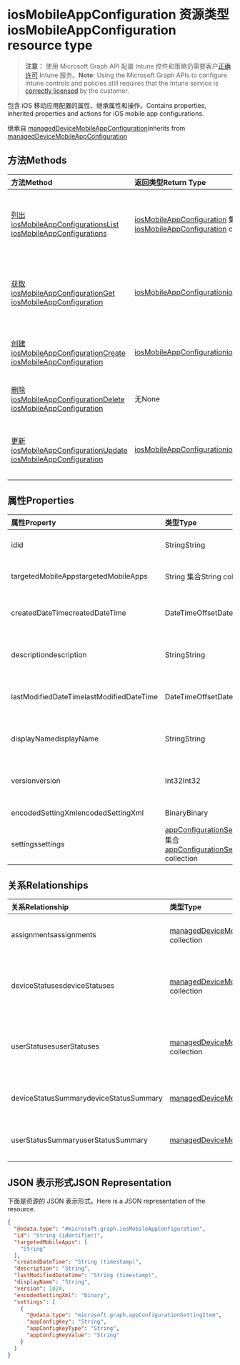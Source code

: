 # <a name="iosmobileappconfiguration-resource-type"></a><span data-ttu-id="03918-101">iosMobileAppConfiguration 资源类型</span><span class="sxs-lookup"><span data-stu-id="03918-101">iosMobileAppConfiguration resource type</span></span>

> <span data-ttu-id="03918-102">**注意：** 使用 Microsoft Graph API 配置 Intune 控件和策略仍需要客户[正确许可](https://go.microsoft.com/fwlink/?linkid=839381) Intune 服务。</span><span class="sxs-lookup"><span data-stu-id="03918-102">**Note:** Using the Microsoft Graph APIs to configure Intune controls and policies still requires that the Intune service is [correctly licensed](https://go.microsoft.com/fwlink/?linkid=839381) by the customer.</span></span>

<span data-ttu-id="03918-103">包含 iOS 移动应用配置的属性、继承属性和操作。</span><span class="sxs-lookup"><span data-stu-id="03918-103">Contains properties, inherited properties and actions for iOS mobile app configurations.</span></span>

<span data-ttu-id="03918-104">继承自 [managedDeviceMobileAppConfiguration](../resources/intune_apps_manageddevicemobileappconfiguration.md)</span><span class="sxs-lookup"><span data-stu-id="03918-104">Inherits from [managedDeviceMobileAppConfiguration](../resources/intune_apps_manageddevicemobileappconfiguration.md)</span></span>

## <a name="methods"></a><span data-ttu-id="03918-105">方法</span><span class="sxs-lookup"><span data-stu-id="03918-105">Methods</span></span>
|<span data-ttu-id="03918-106">方法</span><span class="sxs-lookup"><span data-stu-id="03918-106">Method</span></span>|<span data-ttu-id="03918-107">返回类型</span><span class="sxs-lookup"><span data-stu-id="03918-107">Return Type</span></span>|<span data-ttu-id="03918-108">说明</span><span class="sxs-lookup"><span data-stu-id="03918-108">Description</span></span>|
|:---|:---|:---|
|[<span data-ttu-id="03918-109">列出 iosMobileAppConfigurations</span><span class="sxs-lookup"><span data-stu-id="03918-109">List iosMobileAppConfigurations</span></span>](../api/intune_apps_iosmobileappconfiguration_list.md)|<span data-ttu-id="03918-110">[iosMobileAppConfiguration](../resources/intune_apps_iosmobileappconfiguration.md) 集合</span><span class="sxs-lookup"><span data-stu-id="03918-110">[iosMobileAppConfiguration](../resources/intune_apps_iosmobileappconfiguration.md) collection</span></span>|<span data-ttu-id="03918-111">列出 [iosMobileAppConfiguration](../resources/intune_apps_iosmobileappconfiguration.md) 对象的属性和关系。</span><span class="sxs-lookup"><span data-stu-id="03918-111">List properties and relationships of the [iosMobileAppConfiguration](../resources/intune_apps_iosmobileappconfiguration.md) objects.</span></span>|
|[<span data-ttu-id="03918-112">获取 iosMobileAppConfiguration</span><span class="sxs-lookup"><span data-stu-id="03918-112">Get iosMobileAppConfiguration</span></span>](../api/intune_apps_iosmobileappconfiguration_get.md)|[<span data-ttu-id="03918-113">iosMobileAppConfiguration</span><span class="sxs-lookup"><span data-stu-id="03918-113">iosMobileAppConfiguration</span></span>](../resources/intune_apps_iosmobileappconfiguration.md)|<span data-ttu-id="03918-114">读取 [iosMobileAppConfiguration](../resources/intune_apps_iosmobileappconfiguration.md) 对象的属性和关系。</span><span class="sxs-lookup"><span data-stu-id="03918-114">Read properties and relationships of the [iosMobileAppConfiguration](../resources/intune_apps_iosmobileappconfiguration.md) object.</span></span>|
|[<span data-ttu-id="03918-115">创建 iosMobileAppConfiguration</span><span class="sxs-lookup"><span data-stu-id="03918-115">Create iosMobileAppConfiguration</span></span>](../api/intune_apps_iosmobileappconfiguration_create.md)|[<span data-ttu-id="03918-116">iosMobileAppConfiguration</span><span class="sxs-lookup"><span data-stu-id="03918-116">iosMobileAppConfiguration</span></span>](../resources/intune_apps_iosmobileappconfiguration.md)|<span data-ttu-id="03918-117">创建新的 [iosMobileAppConfiguration](../resources/intune_apps_iosmobileappconfiguration.md) 对象。</span><span class="sxs-lookup"><span data-stu-id="03918-117">Create a new [iosMobileAppConfiguration](../resources/intune_apps_iosmobileappconfiguration.md) object.</span></span>|
|[<span data-ttu-id="03918-118">删除 iosMobileAppConfiguration</span><span class="sxs-lookup"><span data-stu-id="03918-118">Delete iosMobileAppConfiguration</span></span>](../api/intune_apps_iosmobileappconfiguration_delete.md)|<span data-ttu-id="03918-119">无</span><span class="sxs-lookup"><span data-stu-id="03918-119">None</span></span>|<span data-ttu-id="03918-120">删除 [iosMobileAppConfiguration](../resources/intune_apps_iosmobileappconfiguration.md)。</span><span class="sxs-lookup"><span data-stu-id="03918-120">Deletes a [iosMobileAppConfiguration](../resources/intune_apps_iosmobileappconfiguration.md).</span></span>|
|[<span data-ttu-id="03918-121">更新 iosMobileAppConfiguration</span><span class="sxs-lookup"><span data-stu-id="03918-121">Update iosMobileAppConfiguration</span></span>](../api/intune_apps_iosmobileappconfiguration_update.md)|[<span data-ttu-id="03918-122">iosMobileAppConfiguration</span><span class="sxs-lookup"><span data-stu-id="03918-122">iosMobileAppConfiguration</span></span>](../resources/intune_apps_iosmobileappconfiguration.md)|<span data-ttu-id="03918-123">更新 [iosMobileAppConfiguration](../resources/intune_apps_iosmobileappconfiguration.md) 对象的属性。</span><span class="sxs-lookup"><span data-stu-id="03918-123">Update the properties of a [iosMobileAppConfiguration](../resources/intune_apps_iosmobileappconfiguration.md) object.</span></span>|

## <a name="properties"></a><span data-ttu-id="03918-124">属性</span><span class="sxs-lookup"><span data-stu-id="03918-124">Properties</span></span>
|<span data-ttu-id="03918-125">属性</span><span class="sxs-lookup"><span data-stu-id="03918-125">Property</span></span>|<span data-ttu-id="03918-126">类型</span><span class="sxs-lookup"><span data-stu-id="03918-126">Type</span></span>|<span data-ttu-id="03918-127">说明</span><span class="sxs-lookup"><span data-stu-id="03918-127">Description</span></span>|
|:---|:---|:---|
|<span data-ttu-id="03918-128">id</span><span class="sxs-lookup"><span data-stu-id="03918-128">id</span></span>|<span data-ttu-id="03918-129">String</span><span class="sxs-lookup"><span data-stu-id="03918-129">String</span></span>|<span data-ttu-id="03918-130">实体的键。</span><span class="sxs-lookup"><span data-stu-id="03918-130">Key of the entity.</span></span> <span data-ttu-id="03918-131">继承自 [managedDeviceMobileAppConfiguration](../resources/intune_apps_manageddevicemobileappconfiguration.md)</span><span class="sxs-lookup"><span data-stu-id="03918-131">Inherited from [managedDeviceMobileAppConfiguration](../resources/intune_apps_manageddevicemobileappconfiguration.md)</span></span>|
|<span data-ttu-id="03918-132">targetedMobileApps</span><span class="sxs-lookup"><span data-stu-id="03918-132">targetedMobileApps</span></span>|<span data-ttu-id="03918-133">String 集合</span><span class="sxs-lookup"><span data-stu-id="03918-133">String collection</span></span>|<span data-ttu-id="03918-134">关联的应用。</span><span class="sxs-lookup"><span data-stu-id="03918-134">the associated app.</span></span> <span data-ttu-id="03918-135">继承自 [managedDeviceMobileAppConfiguration](../resources/intune_apps_manageddevicemobileappconfiguration.md)</span><span class="sxs-lookup"><span data-stu-id="03918-135">Inherited from [managedDeviceMobileAppConfiguration](../resources/intune_apps_manageddevicemobileappconfiguration.md)</span></span>|
|<span data-ttu-id="03918-136">createdDateTime</span><span class="sxs-lookup"><span data-stu-id="03918-136">createdDateTime</span></span>|<span data-ttu-id="03918-137">DateTimeOffset</span><span class="sxs-lookup"><span data-stu-id="03918-137">DateTimeOffset</span></span>|<span data-ttu-id="03918-138">创建对象的日期/时间。</span><span class="sxs-lookup"><span data-stu-id="03918-138">DateTime the object was created.</span></span> <span data-ttu-id="03918-139">继承自 [managedDeviceMobileAppConfiguration](../resources/intune_apps_manageddevicemobileappconfiguration.md)</span><span class="sxs-lookup"><span data-stu-id="03918-139">Inherited from [managedDeviceMobileAppConfiguration](../resources/intune_apps_manageddevicemobileappconfiguration.md)</span></span>|
|<span data-ttu-id="03918-140">description</span><span class="sxs-lookup"><span data-stu-id="03918-140">description</span></span>|<span data-ttu-id="03918-141">String</span><span class="sxs-lookup"><span data-stu-id="03918-141">String</span></span>|<span data-ttu-id="03918-142">管理员提供的设备配置说明。</span><span class="sxs-lookup"><span data-stu-id="03918-142">Admin provided description of the Device Configuration.</span></span> <span data-ttu-id="03918-143">继承自 [managedDeviceMobileAppConfiguration](../resources/intune_apps_manageddevicemobileappconfiguration.md)</span><span class="sxs-lookup"><span data-stu-id="03918-143">Inherited from [managedDeviceMobileAppConfiguration](../resources/intune_apps_manageddevicemobileappconfiguration.md)</span></span>|
|<span data-ttu-id="03918-144">lastModifiedDateTime</span><span class="sxs-lookup"><span data-stu-id="03918-144">lastModifiedDateTime</span></span>|<span data-ttu-id="03918-145">DateTimeOffset</span><span class="sxs-lookup"><span data-stu-id="03918-145">DateTimeOffset</span></span>|<span data-ttu-id="03918-146">上次修改对象的日期/时间。</span><span class="sxs-lookup"><span data-stu-id="03918-146">DateTime the object was last modified.</span></span> <span data-ttu-id="03918-147">继承自 [managedDeviceMobileAppConfiguration](../resources/intune_apps_manageddevicemobileappconfiguration.md)</span><span class="sxs-lookup"><span data-stu-id="03918-147">Inherited from [managedDeviceMobileAppConfiguration](../resources/intune_apps_manageddevicemobileappconfiguration.md)</span></span>|
|<span data-ttu-id="03918-148">displayName</span><span class="sxs-lookup"><span data-stu-id="03918-148">displayName</span></span>|<span data-ttu-id="03918-149">String</span><span class="sxs-lookup"><span data-stu-id="03918-149">String</span></span>|<span data-ttu-id="03918-150">管理员提供的设备配置名称。</span><span class="sxs-lookup"><span data-stu-id="03918-150">Admin provided name of the device configuration.</span></span> <span data-ttu-id="03918-151">继承自 [managedDeviceMobileAppConfiguration](../resources/intune_apps_manageddevicemobileappconfiguration.md)</span><span class="sxs-lookup"><span data-stu-id="03918-151">Inherited from [managedDeviceMobileAppConfiguration](../resources/intune_apps_manageddevicemobileappconfiguration.md)</span></span>|
|<span data-ttu-id="03918-152">version</span><span class="sxs-lookup"><span data-stu-id="03918-152">version</span></span>|<span data-ttu-id="03918-153">Int32</span><span class="sxs-lookup"><span data-stu-id="03918-153">Int32</span></span>|<span data-ttu-id="03918-154">设备配置的版本。</span><span class="sxs-lookup"><span data-stu-id="03918-154">Version of the device configuration.</span></span> <span data-ttu-id="03918-155">继承自 [managedDeviceMobileAppConfiguration](../resources/intune_apps_manageddevicemobileappconfiguration.md)</span><span class="sxs-lookup"><span data-stu-id="03918-155">Inherited from [managedDeviceMobileAppConfiguration](../resources/intune_apps_manageddevicemobileappconfiguration.md)</span></span>|
|<span data-ttu-id="03918-156">encodedSettingXml</span><span class="sxs-lookup"><span data-stu-id="03918-156">encodedSettingXml</span></span>|<span data-ttu-id="03918-157">Binary</span><span class="sxs-lookup"><span data-stu-id="03918-157">Binary</span></span>|<span data-ttu-id="03918-158">mdm 应用配置 Base64 二进制。</span><span class="sxs-lookup"><span data-stu-id="03918-158">mdm app configuration Base64 binary.</span></span>|
|<span data-ttu-id="03918-159">settings</span><span class="sxs-lookup"><span data-stu-id="03918-159">settings</span></span>|<span data-ttu-id="03918-160">[appConfigurationSettingItem](../resources/intune_apps_appconfigurationsettingitem.md) 集合</span><span class="sxs-lookup"><span data-stu-id="03918-160">[appConfigurationSettingItem](../resources/intune_apps_appconfigurationsettingitem.md) collection</span></span>|<span data-ttu-id="03918-161">应用配置设置项。</span><span class="sxs-lookup"><span data-stu-id="03918-161">app configuration setting items.</span></span>|

## <a name="relationships"></a><span data-ttu-id="03918-162">关系</span><span class="sxs-lookup"><span data-stu-id="03918-162">Relationships</span></span>
|<span data-ttu-id="03918-163">关系</span><span class="sxs-lookup"><span data-stu-id="03918-163">Relationship</span></span>|<span data-ttu-id="03918-164">类型</span><span class="sxs-lookup"><span data-stu-id="03918-164">Type</span></span>|<span data-ttu-id="03918-165">说明</span><span class="sxs-lookup"><span data-stu-id="03918-165">Description</span></span>|
|:---|:---|:---|
|<span data-ttu-id="03918-166">assignments</span><span class="sxs-lookup"><span data-stu-id="03918-166">assignments</span></span>|<span data-ttu-id="03918-167">[managedDeviceMobileAppConfigurationAssignment](../resources/intune_apps_manageddevicemobileappconfigurationassignment.md) 集合</span><span class="sxs-lookup"><span data-stu-id="03918-167">[managedDeviceMobileAppConfigurationAssignment](../resources/intune_apps_manageddevicemobileappconfigurationassignment.md) collection</span></span>|<span data-ttu-id="03918-168">应用配置的组分配列表。</span><span class="sxs-lookup"><span data-stu-id="03918-168">The list of group assignemenets for app configration.</span></span> <span data-ttu-id="03918-169">继承自 [managedDeviceMobileAppConfiguration](../resources/intune_apps_manageddevicemobileappconfiguration.md)</span><span class="sxs-lookup"><span data-stu-id="03918-169">Inherited from [managedDeviceMobileAppConfiguration](../resources/intune_apps_manageddevicemobileappconfiguration.md)</span></span>|
|<span data-ttu-id="03918-170">deviceStatuses</span><span class="sxs-lookup"><span data-stu-id="03918-170">deviceStatuses</span></span>|<span data-ttu-id="03918-171">[managedDeviceMobileAppConfigurationDeviceStatus](../resources/intune_apps_manageddevicemobileappconfigurationdevicestatus.md)集合</span><span class="sxs-lookup"><span data-stu-id="03918-171">[managedDeviceMobileAppConfigurationDeviceStatus](../resources/intune_apps_manageddevicemobileappconfigurationdevicestatus.md) collection</span></span>|<span data-ttu-id="03918-172">ManagedDeviceMobileAppConfigurationDeviceStatus 的列表。</span><span class="sxs-lookup"><span data-stu-id="03918-172">List of ManagedDeviceMobileAppConfigurationDeviceStatus.</span></span> <span data-ttu-id="03918-173">继承自 [managedDeviceMobileAppConfiguration](../resources/intune_apps_manageddevicemobileappconfiguration.md)</span><span class="sxs-lookup"><span data-stu-id="03918-173">Inherited from [managedDeviceMobileAppConfiguration](../resources/intune_apps_manageddevicemobileappconfiguration.md)</span></span>|
|<span data-ttu-id="03918-174">userStatuses</span><span class="sxs-lookup"><span data-stu-id="03918-174">userStatuses</span></span>|<span data-ttu-id="03918-175">[managedDeviceMobileAppConfigurationUserStatus](../resources/intune_apps_manageddevicemobileappconfigurationuserstatus.md) 集合</span><span class="sxs-lookup"><span data-stu-id="03918-175">[managedDeviceMobileAppConfigurationUserStatus](../resources/intune_apps_manageddevicemobileappconfigurationuserstatus.md) collection</span></span>|<span data-ttu-id="03918-176">ManagedDeviceMobileAppConfigurationUserStatus 列表。</span><span class="sxs-lookup"><span data-stu-id="03918-176">List of ManagedDeviceMobileAppConfigurationUserStatus.</span></span> <span data-ttu-id="03918-177">继承自 [managedDeviceMobileAppConfiguration](../resources/intune_apps_manageddevicemobileappconfiguration.md)</span><span class="sxs-lookup"><span data-stu-id="03918-177">Inherited from [managedDeviceMobileAppConfiguration](../resources/intune_apps_manageddevicemobileappconfiguration.md)</span></span>|
|<span data-ttu-id="03918-178">deviceStatusSummary</span><span class="sxs-lookup"><span data-stu-id="03918-178">deviceStatusSummary</span></span>|[<span data-ttu-id="03918-179">managedDeviceMobileAppConfigurationDeviceSummary</span><span class="sxs-lookup"><span data-stu-id="03918-179">managedDeviceMobileAppConfigurationDeviceSummary</span></span>](../resources/intune_apps_manageddevicemobileappconfigurationdevicesummary.md)|<span data-ttu-id="03918-180">应用配置设备状态摘要。</span><span class="sxs-lookup"><span data-stu-id="03918-180">App configuration device status summary.</span></span> <span data-ttu-id="03918-181">继承自 [managedDeviceMobileAppConfiguration](../resources/intune_apps_manageddevicemobileappconfiguration.md)</span><span class="sxs-lookup"><span data-stu-id="03918-181">Inherited from [managedDeviceMobileAppConfiguration](../resources/intune_apps_manageddevicemobileappconfiguration.md)</span></span>|
|<span data-ttu-id="03918-182">userStatusSummary</span><span class="sxs-lookup"><span data-stu-id="03918-182">userStatusSummary</span></span>|[<span data-ttu-id="03918-183">managedDeviceMobileAppConfigurationUserSummary</span><span class="sxs-lookup"><span data-stu-id="03918-183">managedDeviceMobileAppConfigurationUserSummary</span></span>](../resources/intune_apps_manageddevicemobileappconfigurationusersummary.md)|<span data-ttu-id="03918-184">应用配置用户状态摘要。</span><span class="sxs-lookup"><span data-stu-id="03918-184">App configuration user status summary.</span></span> <span data-ttu-id="03918-185">继承自 [managedDeviceMobileAppConfiguration](../resources/intune_apps_manageddevicemobileappconfiguration.md)</span><span class="sxs-lookup"><span data-stu-id="03918-185">Inherited from [managedDeviceMobileAppConfiguration](../resources/intune_apps_manageddevicemobileappconfiguration.md)</span></span>|

## <a name="json-representation"></a><span data-ttu-id="03918-186">JSON 表示形式</span><span class="sxs-lookup"><span data-stu-id="03918-186">JSON Representation</span></span>
<span data-ttu-id="03918-187">下面是资源的 JSON 表示形式。</span><span class="sxs-lookup"><span data-stu-id="03918-187">Here is a JSON representation of the resource.</span></span>
<!-- {
  "blockType": "resource",
  "keyProperty": "id",
  "@odata.type": "microsoft.graph.iosMobileAppConfiguration"
}
-->
``` json
{
  "@odata.type": "#microsoft.graph.iosMobileAppConfiguration",
  "id": "String (identifier)",
  "targetedMobileApps": [
    "String"
  ],
  "createdDateTime": "String (timestamp)",
  "description": "String",
  "lastModifiedDateTime": "String (timestamp)",
  "displayName": "String",
  "version": 1024,
  "encodedSettingXml": "binary",
  "settings": [
    {
      "@odata.type": "microsoft.graph.appConfigurationSettingItem",
      "appConfigKey": "String",
      "appConfigKeyType": "String",
      "appConfigKeyValue": "String"
    }
  ]
}
```



